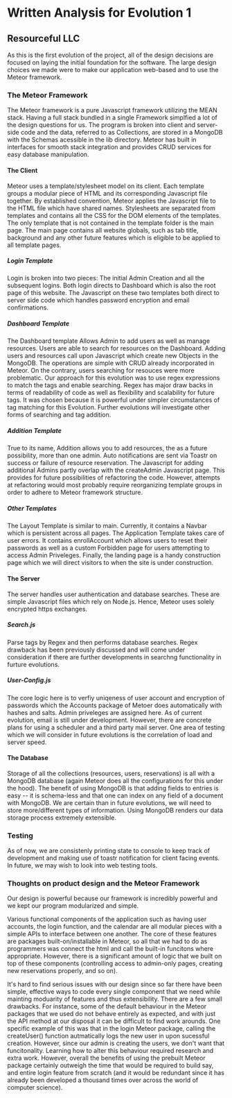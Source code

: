 # Written Analysis for Evolution 1
## Resourceful LLC

As this is the first evolution of the project, all of the design decisions are focused on laying the initial foundation for the software. The large design choices we made were to make our application web-based and to use the Meteor framework. 

### The Meteor Framework
The Meteor framework is a pure Javascript framework utilizing the MEAN stack. Having a full stack bundled in a single Framework simplfied a lot of the design questions for us. The program is broken into client and server-side code and the data, referred to as Collections, are stored in a MongoDB with the Schemas acessible in the lib directory. Meteor has built in interfaces for smooth stack integration and provides CRUD services for easy database manipulation.

#### The Client
Meteor uses a template/stylesheet model on its client. Each template groups a modular piece of HTML and its corresponding Javascript file together. By established convention, Meteor applies the Javascript file to the HTML file which have shared names. Stylesheets are separated from templates and contains all the CSS for the DOM elements of the templates. The only template that is not contained in the template folder is the main page. The main page contains all website globals, such as tab title, background and any other future features which is eligible to be applied to all template pages.

##### Login Template
Login is broken into two pieces: The initial Admin Creation and all the subsequent logins. Both login directs to Dashboard which is also the root page of this website. The Javascript on these two templates both direct to server side code which handles password encryption and email confirmations.

##### Dashboard Template
The Dashboard template Allows Admin to add users as well as manage resources. Users are able to search for resources on the Dashboard. Adding users and resources call upon Javascript which create new Objects in the MongoDB. The operations are simple with CRUD already incorporated in Meteor. On the contrary, users searching for resouces were more problematic. Our approach for this evolution was to use regex expressions to match the tags and enable searching. Regex has major draw backs in terms of readability of code as well as flexibility and scalability for future tags. It was chosen because it is powerful under simpler circumstances of tag matching for this Evolution. Further evolutions will investigate other forms of searching and tag addition.

##### Addition Template
True to its name, Addition allows you to add resources, the as a future possibility, more than one admin. Auto notifications are sent via Toastr on success or failure of resource reservation. The Javascript for adding additional Admins partly overlap with the createAdmin Javascript page. This provides for future possibilities of refactoring the code. However, attempts at refactoring would most probably require reorganizing template groups in order to adhere to Meteor framework structure.

##### Other Templates
The Layout Template is similar to main. Currently, it contains a Navbar which is persistent across all pages. The Application Template takes care of user errors. It contains enrollAccount which allows users to reset their passwords as well as a custom Forbidden page for users attempting to access Admin Priveleges. Finally, the landing page is a handy construction page which we will direct visitors to when the site is under construction.


#### The Server
The server handles user authentication and database searches. These are simple Javascript files which rely on Node.js. Hence, Meteor uses solely encrypted https exchanges.

##### Search.js
Parse tags by Regex and then performs database searches. Regex drawback has been previously discussed and will come under consideration if there are further developments in searchng functionality in furture evolutions.

##### User-Config.js
The core logic here is to verfiy uniqeness of user account and encryption of passwords which the Accounts package of Metoer does automatically with hashes and salts. Admin priveleges are assigned here. As of current evolution, email is still under development. However, there are concrete plans for using a scheduler and a third party mail server. One area of testing which we will consider in future evolutions is the correlation of load and server speed.

#### The Database
Storage of all the collections (resources, users, reservations) is all with a MongoDB database (again Meteor does all the configurations for this under the hood). The benefit of using MongoDB is that adding fields to entries is easy -- it is schema-less and that one can index on any field of a document with MongoDB. We are certain than in future evolutions, we will need to store more/different types of information. Using MongoDB renders our data storage process extremely extensible. 

### Testing
As of now, we are consistenly printing state to console to keep track of development and making use of toastr notification for client facing events. In future, we may wish to look into web testing tools.

### Thoughts on product design and the Meteor Framework
Our design is powerful because our framework is incredibly powerful and we kept our program modularized and simple. 

Various functional components of the application such as having user accounts, the login function, and the calendar are all modular pieces with a simple APIs to interface between one another. The core of these features are packages built-on/installable in Meteor, so all that we had to do as programmers was connect the html and call the built-in funcitons where appropriate. However, there is a significant amount of logic that we built on top of these components (controlling access to admin-only pages, creating new reservations properly, and so on).

It's hard to find serious issues with our design since so far there have been simple, effective ways to code every single component that we need while mainting moduarity of features and thus extensibility. There are a few small drawbacks. For instance, some of the default behaviour in the Meteor packages that we used do not behave entirely as expected, and with just the API method at our disposal it can be difficult to find work arounds. One specific example of this was that in the login Meteor package, calling the createUser() function autmatically logs the new user in upon sucessful creation. However, since our admin is creating the users, we don't want that funcitonality. Learning how to alter this behaviour required research and extra work. However, overall the benefits of using the prebuilt Meteor package certainly outweigh the time that would be required to build say, and entire login feature from scratch (and it would be redundant since it has already been developed a thousand times over across the world of computer science). 
